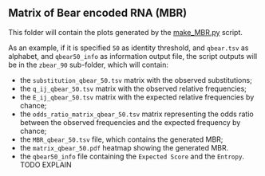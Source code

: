 ## Matrix of Bear encoded RNA (MBR)

This folder will contain the plots generated by the [make_MBR.py](../../scripts/make_MBR.py) script.

As an example, if it is specified `50` as identity threshold, and `qbear.tsv` as alphabet, and `qbear50_info` as information 
output file, the script outputs will be in the `zbear_90` sub-folder, which will contain:

- the `substitution_qbear_50.tsv` matrix with the observed substitutions;
- the `q_ij_qbear_50.tsv` matrix with the observed relative frequencies;
- the `E_ij_qbear_50.tsv` matrix with the expected relative frequencies by chance;
- the `odds_ratio_matrix_qbear_50.tsv` matrix representing the odds ratio between the observed frequencies and the 
expected frequency by chance;
- the `MBR_qbear_50.tsv` file, which contains the generated MBR;
- the `matrix_qbear_50.pdf` heatmap showing the generated MBR.
- the `qbear50_info` file containing the `Expected Score` and the `Entropy`. TODO EXPLAIN